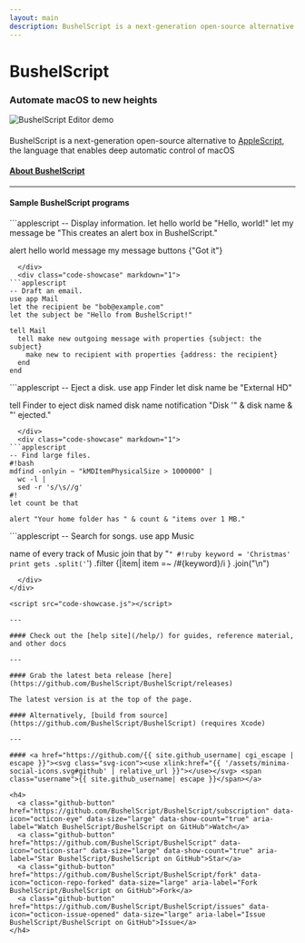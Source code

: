 ```yaml
---
layout: main
description: BushelScript is a next-generation open-source alternative to AppleScript.
---
```


# BushelScript

### Automate macOS to new heights

<img src="assets/editor-demo.gif" alt="BushelScript Editor demo" class="editor-demo">

<h4 style="font-weight: normal">
  <p>BushelScript is a next-generation open-source alternative to <a href="https://en.wikipedia.org/wiki/AppleScript">AppleScript</a>,<br>
  the language that enables deep automatic control of macOS</p>
</h4>

#### [About BushelScript](/about/)

---

#### Sample BushelScript programs

<div class="code-showcase-container" markdown="1">
  <div class="code-showcase" style="display: block;" markdown="1">
```applescript
-- Display information.
let hello world be "Hello, world!"
let my message be "This creates an alert box in BushelScript."

alert hello world message my message buttons {"Got it"}
```
  </div>
  <div class="code-showcase" markdown="1">
```applescript
-- Draft an email.
use app Mail
let the recipient be "bob@example.com"
let the subject be "Hello from BushelScript!"

tell Mail
  tell make new outgoing message with properties {subject: the subject}
    make new to recipient with properties {address: the recipient}
  end
end
```
  </div>
  <div class="code-showcase" markdown="1">
```applescript
-- Eject a disk.
use app Finder
let disk name be "External HD"

tell Finder to eject disk named disk name 
notification "Disk '" & disk name & "' ejected."
```
  </div>
  <div class="code-showcase" markdown="1">
```applescript
-- Find large files.
#!bash
mdfind -onlyin ~ "kMDItemPhysicalSize > 1000000" |
  wc -l |
  sed -r 's/\s//g'
#!
let count be that

alert "Your home folder has " & count & "items over 1 MB."
```
  </div>
  <div class="code-showcase" markdown="1">
```applescript
-- Search for songs.
use app Music

name of every track of Music
join that by "`"
#!ruby
keyword = 'Christmas'
print gets
  .split('`')
	.filter {|item| item =~ /#{keyword}/i }
  .join("\n")
```
  </div>
</div>

<script src="code-showcase.js"></script>

---

#### Check out the [help site](/help/) for guides, reference material, and other docs

---

#### Grab the latest beta release [here](https://github.com/BushelScript/BushelScript/releases)

The latest version is at the top of the page.

#### Alternatively, [build from source](https://github.com/BushelScript/BushelScript) (requires Xcode)

---

#### <a href="https://github.com/{{ site.github_username| cgi_escape | escape }}"><svg class="svg-icon"><use xlink:href="{{ '/assets/minima-social-icons.svg#github' | relative_url }}"></use></svg> <span class="username">{{ site.github_username| escape }}</span></a>

<h4>
  <a class="github-button" href="https://github.com/BushelScript/BushelScript/subscription" data-icon="octicon-eye" data-size="large" data-show-count="true" aria-label="Watch BushelScript/BushelScript on GitHub">Watch</a>
  <a class="github-button" href="https://github.com/BushelScript/BushelScript" data-icon="octicon-star" data-size="large" data-show-count="true" aria-label="Star BushelScript/BushelScript on GitHub">Star</a>
  <a class="github-button" href="https://github.com/BushelScript/BushelScript/fork" data-icon="octicon-repo-forked" data-size="large" aria-label="Fork BushelScript/BushelScript on GitHub">Fork</a>
  <a class="github-button" href="https://github.com/BushelScript/BushelScript/issues" data-icon="octicon-issue-opened" data-size="large" aria-label="Issue BushelScript/BushelScript on GitHub">Issue</a>
</h4>
